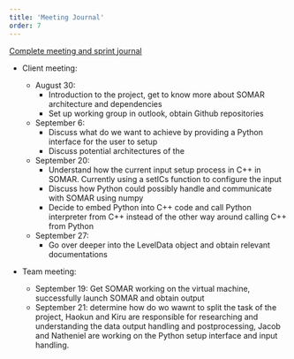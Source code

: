 ```yaml
---
title: 'Meeting Journal'
order: 7
---
```

<a href="https://docs.google.com/document/d/1K2J8hJD2XZ84wgVDgzYM0znV66o9WivvvzIEO4azQtg/edit?usp=sharing">Complete meeting and sprint journal<a/>

- Client meeting:
    - August 30: 
        - Introduction to the project, get to know more about SOMAR architecture and dependencies
        - Set up working group in outlook, obtain Github repositories
    - September 6:
        - Discuss what do we want to achieve by providing a Python interface for the user to setup
        - Discuss potential architectures of the 
    - September 20:
        - Understand how the current input setup process in C++ in SOMAR. Currently using a setICs function to configure the input
        - Discuss how Python could possibly handle and communicate with SOMAR using numpy
        - Decide to embed Python into C++ code and call Python interpreter from C++ instead of the other way around calling C++ from Python
    - September 27:
        - Go over deeper into the LevelData object and obtain relevant documentations

- Team meeting:
    - September 19: Get SOMAR working on the virtual machine, successfully launch SOMAR and obtain output
    - September 21: determine how do wo wawnt to split the task of the project, Haokun and Kiru are responsible for researching and understanding the data output handling and postprocessing, Jacob and Natheniel are working on the Python setup interface and input handling.